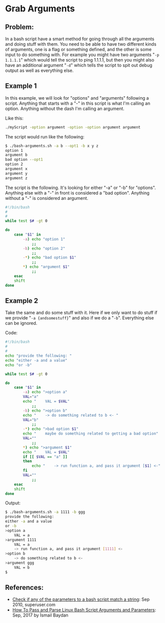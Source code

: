 # Grab Arguments


## Problem: 
In a bash script have a smart method for going through all the arguments and doing stuff with them.  You need to be able to have two different kinds of arguments, one is a flag or something defined, and the other is some input to do something with.  For example you might have two arguments "`-p 1.1.1.1`" which would tell the script to ping 1.1.1.1, but then you might also have an additional argument "`-d`" which tells the script to spit out debug output as well as everything else.  

## Example 1
In this example, we will look for "options" and "arguments" following a script.  Anything that starts with a "-" in this script is what I'm calling an option. Anything without the dash I'm calling an argument.  

Like this: 
```bash
./myScript -option argument -option -option argument argument
```

The script would run like the following: 
```bash
$ ./bash-arguments.sh -a b --opt1 -b x y z
option 1
argument b
bad option --opt1
option 2
argument x
argument y
argument z
```

The script is the following.  It's looking for either "-a" or "-b" for "options".  Anything else with a "-" in front is considered a "bad option".  Anything without a "-" is considered an argument.  
```bash
#!/bin/bash
#
#
while test $# -gt 0

do
    case "$1" in
        -a) echo "option 1"
            ;;
        -b) echo "option 2"
            ;;
        -*) echo "bad option $1"
            ;;
        *) echo "argument $1"
            ;;
    esac
    shift
done
```

## Example 2
Take the same and do some stuff with it.  Here if we only want to do stuff if we provide "`-a {andsomestuff}`" and also if we do a "`-b`".  Everything else can be ignored.  

Code: 
```bash
#!/bin/bash
#
#
echo "provide the following: "
echo "either -a and a value"
echo "or -b"

while test $# -gt 0

do
    case "$1" in
        -a) echo ">option a"
        VAL="a"
        echo "    VAL = $VAL"
            ;;
        -b) echo ">option b"
        echo "    -> do something related to b <- "
        VAL="b"
            ;;
        -*) echo ">bad option $1"
        echo "    maybe do something related to getting a bad option"
        VAL=""
            ;;
        *) echo ">argument $1"
        echo "    VAL = $VAL"
        if [[ $VAL == "a" ]]
        then
            echo "    -> run function a, and pass it argument [$1] <-"
        fi
        VAL=""
            ;;
    esac
    shift
done
```

Output: 
```bash
$ ./bash-arguments.sh -a 1111 -b ggg
provide the following:
either -a and a value
or -b
>option a
    VAL = a
>argument 1111
    VAL = a
    -> run function a, and pass it argument [1111] <-
>option b
    -> do something related to b <-
>argument ggg
    VAL = b
$
```

## References: 
- [Check if any of the parameters to a bash script match a string](https://superuser.com/questions/186272/check-if-any-of-the-parameters-to-a-bash-script-match-a-string): Sep 2010, superuser.com
- [How To Pass and Parse Linux Bash Script Arguments and Parameters](https://www.poftut.com/how-to-pass-and-parse-linux-bash-script-arguments-and-parameters/): Sep, 2017 by İsmail Baydan
